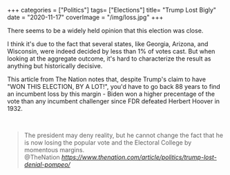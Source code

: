 +++
categories = ["Politics"]
tags= ["Elections"]
title= "Trump Lost Bigly"
date = "2020-11-17"
coverImage = "/img/loss.jpg"
+++

There seems to be a widely held opinion that this election was close.

<!--more-->

I think it's due to the fact that several states, like Georgia, Arizona, and Wisconsin, were indeed decided by less than 1% of votes cast. But when looking at the aggregate outcome, it's hard to characterize the result as anything but historically decisive.

This article from The Nation notes that, despite Trump's claim to have "WON THIS ELECTION, BY A LOT!", you'd have to go back 88 years to find an incumbent loss by this margin - Biden won a higher precentage of the vote than any incumbent challenger since FDR defeated Herbert Hoover in 1932.

<br>

<blockquote class="quoteback" darkmode="" data-title="Donald%20Trump%20Has%20Suffered%20a%20Defeat%20of%20Historic%20Proportions" data-author="@TheNation" cite="https://www.thenation.com/article/politics/trump-lost-denial-pompeo/">
The president may deny reality, but he cannot change the fact that he is now losing the popular vote and the Electoral College by momentous margins.
<footer>@TheNation<cite> <a href="https://www.thenation.com/article/politics/trump-lost-denial-pompeo/">https://www.thenation.com/article/politics/trump-lost-denial-pompeo/</a></cite></footer>
</blockquote><script note="" src="https://cdn.jsdelivr.net/gh/Blogger-Peer-Review/quotebacks@1/quoteback.js"></script>
